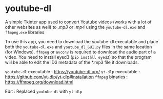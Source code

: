 # youtube-dl

A simple Tkinter app used to convert Youtube videos (works with a lot of other websites as well) to *.mp3* or *.mp4* using the ```youtube-dl.exe``` and ```ffmpeg.exe``` libraries 

To use this app, you need to download the youtube-dl executable and place both the ```youtube-dl.exe``` and ```youtube_dl_GUI.py``` files in the same location (for Windows).
```ffmpeg``` or ```avconv``` is required to download the audio part of a video.
You need to install eyed3 (```pip install eyed3```) so that the program will be able to edit the ID3 metadata of the *.mp3 file it downloads.

```youtube-dl``` executable : https://youtube-dl.org/
```yt-dlp``` executable : https://github.com/yt-dlp/yt-dlp#installation
```ffmpeg``` binaries : https://ffmpeg.org/download.html

Edit : Replaced ```youtube-dl``` with ```yt-dlp```
